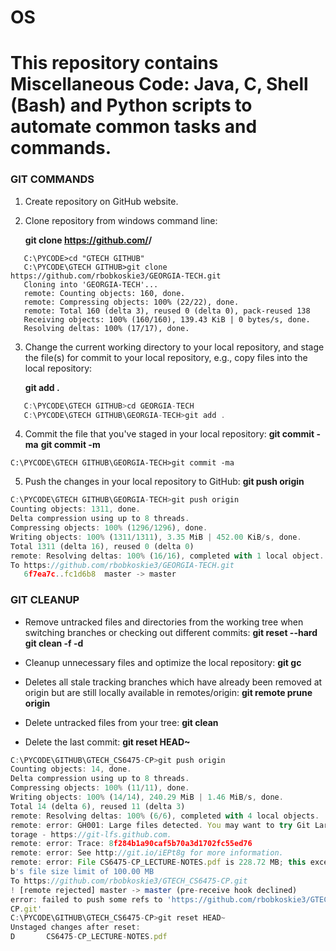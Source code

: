 # OS

This repository contains Miscellaneous Code: Java, C, Shell (Bash) and Python scripts to automate common tasks and commands.
========================================================

### GIT COMMANDS
1. Create repository on GitHub website.
2. Clone repository from windows command line:

   **git clone https://github.com/<USER>/<REPOSITORY>**
```
   C:\PYCODE>cd "GTECH GITHUB"
   C:\PYCODE\GTECH GITHUB>git clone https://github.com/rbobkoskie3/GEORGIA-TECH.git
   Cloning into 'GEORGIA-TECH'...
   remote: Counting objects: 160, done.
   remote: Compressing objects: 100% (22/22), done.
   remote: Total 160 (delta 3), reused 0 (delta 0), pack-reused 138
   Receiving objects: 100% (160/160), 139.43 KiB | 0 bytes/s, done.
   Resolving deltas: 100% (17/17), done.
```

3. Change the current working directory to your local repository, and stage the file(s) for commit to your local repository, e.g., copy files into the local repository:

   **git add .**
```javascript
   C:\PYCODE\GTECH GITHUB>cd GEORGIA-TECH
   C:\PYCODE\GTECH GITHUB\GEORGIA-TECH>git add .
```

4. Commit the file that you've staged in your local repository:
   **git commit -ma**
   **git commit -m <FILE>**
```
C:\PYCODE\GTECH GITHUB\GEORGIA-TECH>git commit -ma
```

5. Push the changes in your local repository to GitHub:
   **git push origin**
```javascript
C:\PYCODE\GTECH GITHUB\GEORGIA-TECH>git push origin
Counting objects: 1311, done.
Delta compression using up to 8 threads.
Compressing objects: 100% (1296/1296), done.
Writing objects: 100% (1311/1311), 3.35 MiB | 452.00 KiB/s, done.
Total 1311 (delta 16), reused 0 (delta 0)
remote: Resolving deltas: 100% (16/16), completed with 1 local object.
To https://github.com/rbobkoskie3/GEORGIA-TECH.git
   6f7ea7c..fc1d6b8  master -> master
```

### GIT CLEANUP
* Remove untracked files and directories from the working tree when switching branches or checking out different commits:
   **git reset --hard**
   **git clean -f -d**

* Cleanup unnecessary files and optimize the local repository:
   **git gc**

* Deletes all stale tracking branches which have already been removed at origin but are still locally available in remotes/origin:
   **git remote prune origin**

* Delete untracked files from your tree:
   **git clean**


* Delete the last commit:
**git reset HEAD~**
```javascript
C:\PYCODE\GITHUB\GTECH_CS6475-CP>git push origin
Counting objects: 14, done.
Delta compression using up to 8 threads.
Compressing objects: 100% (11/11), done.
Writing objects: 100% (14/14), 240.29 MiB | 1.46 MiB/s, done.
Total 14 (delta 6), reused 11 (delta 3)
remote: Resolving deltas: 100% (6/6), completed with 4 local objects.
remote: error: GH001: Large files detected. You may want to try Git Large File S
torage - https://git-lfs.github.com.
remote: error: Trace: 8f284b1a90caf5b70a3d1702fc55ed76
remote: error: See http://git.io/iEPt8g for more information.
remote: error: File CS6475-CP_LECTURE-NOTES.pdf is 228.72 MB; this exceeds GitHu
b's file size limit of 100.00 MB
To https://github.com/rbobkoskie3/GTECH_CS6475-CP.git
! [remote rejected] master -> master (pre-receive hook declined)
error: failed to push some refs to 'https://github.com/rbobkoskie3/GTECH_CS6475-
CP.git'
C:\PYCODE\GITHUB\GTECH_CS6475-CP>git reset HEAD~
Unstaged changes after reset:
D       CS6475-CP_LECTURE-NOTES.pdf
```
